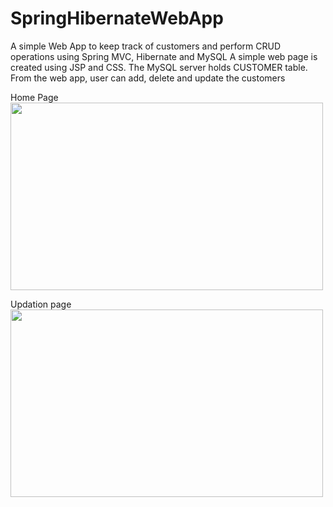 # SpringHibernateWebApp
A simple Web App to keep track of customers and perform CRUD operations using Spring MVC, Hibernate and MySQL
A simple web page is created using JSP and CSS. The MySQL server holds CUSTOMER table. From the web app, user can add, delete and update the customers

Home Page
<img src="screenshot/screenshot1.png" width="500" height="300"/>

Updation page
<img src="screenshot/screenshot2.png" width="500" height="300"/>
